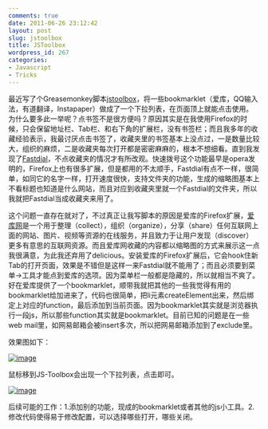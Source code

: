 ```yaml
---
comments: true
date: 2011-06-26 23:12:42
layout: post
slug: jstoolbox
title: JSToolbox
wordpress_id: 267
categories:
- Javascript
- Tricks
---
```


最近写了个Greasemonkey脚本[jstoolbox](http://userscripts.org/scripts/show/105562)，将一些bookmarklet（爱库，QQ输入法，有道翻译，Instapaper）做成了一个下拉列表，在页面顶上就能点击使用。为什么要多此一举呢？点书签不是很方便吗？原因其实是在我使用Firefox的时候，只会保留地址栏、Tab栏、和右下角的扩展栏，没有书签栏；而且我多年的收藏经验表示，我最讨厌点击书签了，收藏夹里的书签基本上没点过，一是数量比较大，组织的麻烦，二是收藏夹每次打开都是密密麻麻的，根本不想细看。直到我发现了[Fastdial](https://addons.mozilla.org/en-US/firefox/addon/fast-dial-5721/)，不点收藏夹的情况才有所改观。快速拨号这个功能最早是opera发明的，Firefox上也有很多扩展，但是都用的不太顺手，Fastdial有点不一样，很简单，如同它的名字一样，打开速度很快，支持文件夹的功能，生成的缩略图基本上不看标题也知道是什么网站，而且对应到收藏夹里就一个Fastdial的文件夹，所以我就把Fastdial当成收藏夹来用了。

 

这个问题一直存在就对了，不过真正让我写脚本的原因是爱库的Firefox扩展，[爱库网](http://ikeepu.com/)是一个用于整理（collect），组织（organize），分享（share）任何互联网上面的网站、图片、视频等资源的在线服务，并且致力于让用户发现（discover）更多有意思的互联网资源。而且爱库网收藏的内容都以缩略图的方式来展示这一点我很满意，为此我还弃用了delicious。安装爱库的Firefox扩展后，它会hook住新Tab的打开页面，效果是不错但是这样一来Fastdial就不能用了；而且必须要到菜单->工具才能点到爱库的选项。因为菜单栏一般都是隐藏的，所以就相当不爽了。好在爱库提供了一个bookmarklet，顺带我就把其他的一些我觉得有用的bookmarklet给加进来了，代码也很简单，把li元素createElement出来，然后绑定上对应的function，最后添加到当前页面。因为bookmarklet其实就是浏览器执行一段js，所以那些function其实就是bookmarklet。目前已知的问题是在一些web mail里，如网易邮箱会被insert多次，所以把网易邮箱添加到了exclude里。

 

效果图如下：

 

[![image](http://kernelpanic.im/blog/wp-content/uploads/2011/06/image_thumb.png)](http://kernelpanic.im/blog/wp-content/uploads/2011/06/image.png)

 

鼠标移到JS-Toolbox会出现一个下拉列表，点击即可。

 

[![image](http://kernelpanic.im/blog/wp-content/uploads/2011/06/image_thumb1.png)](http://kernelpanic.im/blog/wp-content/uploads/2011/06/image1.png)

 

后续可能的工作：1.添加别的功能，现成的bookmarklet或者其他的js小工具。2.修改代码使得易于修改配置，可以选择哪些打开，哪些关闭。
